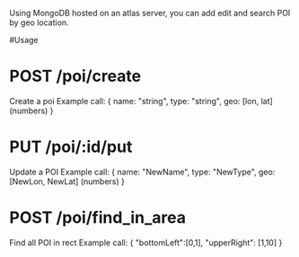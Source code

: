 Using MongoDB hosted on an atlas server, you can add edit and search POI by geo location.

#Usage
# POST /poi/create
Create a poi
Example call:
{
name: "string",
type: "string",
geo: [lon, lat] (numbers)
}

# PUT /poi/:id/put
Update a POI
Example call:
{
name: "NewName",
type: "NewType",
geo: [NewLon, NewLat] (numbers)
}

# POST /poi/find_in_area
Find all POI in rect
Example call: 
{
"bottomLeft":[0,1],
"upperRight": [1,10]
}

